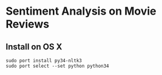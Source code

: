 # Sentiment Analysis on Movie Reviews

## Install on OS X

    sudo port install py34-nltk3
    sudo port select --set python python34
